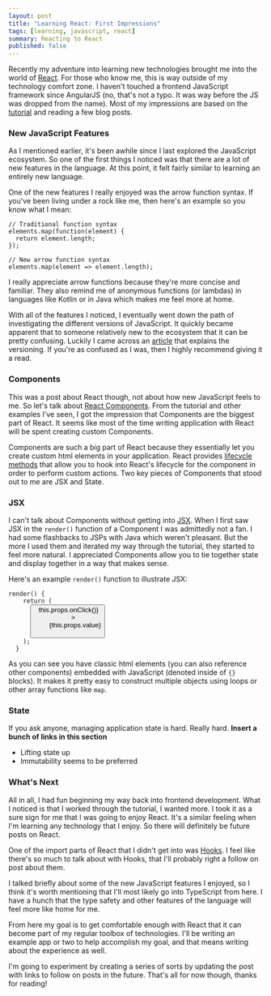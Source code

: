 ```yaml
---
layout: post
title: "Learning React: First Impressions"
tags: [learning, javascript, react]
summary: Reacting to React
published: false
---
```


Recently my adventure into learning new technologies brought me into the world of [React](https://reactjs.org/). For those who know me, this is way outside of my technology comfort zone. I haven't touched a frontend JavaScript framework since AngularJS (no, that's not a typo. It was way before the JS was dropped from the name). Most of my impressions are based on the [tutorial](https://reactjs.org/tutorial/tutorial.html) and reading a few blog posts. 

### New JavaScript Features
As I mentioned earlier, it's been awhile since I last explored the JavaScript ecosystem. So one of the first things I noticed was that there are a lot of new features in the language. At this point, it felt fairly similar to learning an entirely new language. 

One of the new features I really enjoyed was the arrow function syntax. If you've been living under a rock like me, then here's an example so you know what I mean:
<pre><code class="language-javascript">// Traditional function syntax
elements.map(function(element) {
  return element.length;
});

// New arrow function syntax
elements.map(element => element.length);
</code></pre>
I really appreciate arrow functions because they're more concise and familiar. They also remind me of anonymous functions (or lambdas) in languages like Kotlin or in Java which makes me feel more at home.  

With all of the features I noticed, I eventually went down the path of investigating the different versions of JavaScript. It quickly became apparent that to someone relatively new to the ecosystem that it can be pretty confusing. Luckily I came across an [article](https://benmccormick.org/2015/09/14/es5-es6-es2016-es-next-whats-going-on-with-javascript-versioning) that explains the versioning. If you're as confused as I was, then I highly recommend giving it a read. 

### Components
This was a post about React though, not about how new JavaScript feels to me. So let's talk about [React Components](https://reactjs.org/docs/react-component.html). From the tutorial and other examples I've seen, I got the impression that Components are the biggest part of React. It seems like most of the time writing application with React will be spent creating custom Components. 

Components are such a big part of React because they essentially let you create custom html elements in your application. React provides [lifecycle methods](https://reactjs.org/docs/react-component.html#commonly-used-lifecycle-methods) that allow you to hook into React's lifecycle for the component in order to perform custom actions. Two key pieces of Components that stood out to me are JSX and State.

### JSX
I can't talk about Components without getting into [JSX](https://reactjs.org/docs/introducing-jsx.html). When I first saw JSX in the `render()` function of a Component I was admittedly not a fan. I had some flashbacks to JSPs with Java which weren't pleasant. But the more I used them and iterated my way through the tutorial, they started to feel more natural. I appreciated Components allow you to tie together state and display together in a way that makes sense.  

Here's an example `render()` function to illustrate JSX:
<pre><code class="language-jsx">render() {
    return (
      <button
        className="square"
        onClick={() => this.props.onClick()}
      >
        {this.props.value}
      </button>
    );
  }</code></pre>
As you can see you have classic html elements (you can also reference other components) embedded with JavaScript (denoted inside of `{}` blocks). It makes it pretty easy to construct multiple objects using loops or other array functions like `map`.

### State
If you ask anyone, managing application state is hard. Really hard. **Insert a bunch of links in this section**
- Lifting state up
- Immutability seems to be preferred

### What's Next
All in all, I had fun beginning my way back into frontend development. What I noticed is that I worked through the tutorial, I wanted more. I took it as a sure sign for me that I was going to enjoy React. It's a similar feeling when I'm learning any technology that I enjoy. So there will definitely be future posts on React. 

One of the import parts of React that I didn't get into was [Hooks](https://reactjs.org/docs/hooks-intro.html). I feel like there's so much to talk about with Hooks, that I'll probably right a follow on post about them. 

I talked briefly about some of the new JavaScript features I enjoyed, so I think it's worth mentioning that I'll most likely go into TypeScript from here. I have a hunch that the type safety and other features of the language will feel more like home for me. 

From here my goal is to get comfortable enough with React that it can become part of my regular toolbox of technologies. I'll be writing an example app or two to help accomplish my goal, and that means writing about the experience as well.

I'm going to experiment by creating a series of sorts by updating the post with links to follow on posts in the future. That's all for now though, thanks for reading!